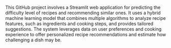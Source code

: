 This GitHub project involves a Streamlit web application for predicting the difficulty level of recipes and recommending similar ones. It uses a hybrid machine learning model that combines multiple algorithms to analyze recipe features, such as ingredients and cooking steps, and provides tailored suggestions. The system leverages data on user preferences and cooking experience to offer personalized recipe recommendations and estimate how challenging a dish may be.

